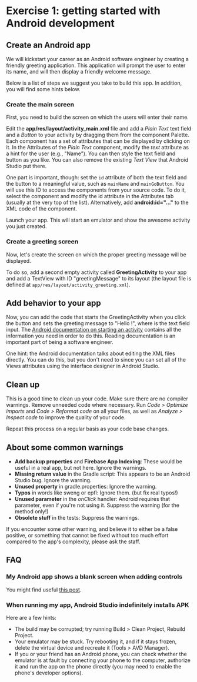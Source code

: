 # Exercise 1: getting started with Android development

## Create an Android app

We will kickstart your career as an Android software engineer by creating a friendly greeting application. This application will prompt the user to enter its name, and will then display a friendly welcome message.

Below is a list of steps we suggest you take to build this app. In addition, you will find some hints below. 

### Create the main screen

First, you need to build the screen on which the users will enter their name. 

Edit the **app/res/layout/activity_main.xml** file and add a *Plain Text* text field and a *Button* to your activity by dragging them from the component Palette. Each component has a set of attributes that can be displayed by clicking on it. In the Attributes of the *Plain Text* component, modify the *text* attribute as a hint for the user (e.g., "Name"). You can then style the text field and button as you like. You can also remove the existing *Text View* that Android Studio put there.

One part is important, though: set the `id` attribute of both the text field and the button to a meaningful value, such as `mainName` and `mainGoButton`. You will use this ID to access the components from your source code. To do it, select the component and modify the id attribute in the Attributes tab (usually at the very top of the list). Alternatively, add **android:id="..."** to the XML code of the component.

Launch your app. This will start an emulator and show the awesome activity you just created.

### Create a greeting screen

Now, let's create the screen on which the proper greeting message will be displayed. 

To do so, add a second empty activity called **GreetingActivity** to your app and add a TextView with ID "greetingMessage" to its layout (the layout file is defined at `app/res/layout/activity_greeting.xml`).

## Add behavior to your app

Now, you can add the code that starts the GreetingActivity when you click the button and sets the greeting message to "Hello <name>!", where <name> is the text field input. The [Android documentation on starting an activity](https://developer.android.com/training/basics/firstapp/starting-activity.html) contains all the information you need in order to do this. Reading documentation is an important part of being a software engineer.

One hint: the Android documentation talks about editing the XML files directly. You can do this, but you don't need to since you can set all of the Views attributes using the interface designer in Android Studio.

## Clean up

This is a good time to clean up your code. Make sure there are no compiler warnings. Remove unneeded code where necessary. Run *Code > Optimize imports* and *Code > Reformat code* on all your files, as well as *Analyze > Inspect code* to improve the quality of your code.

Repeat this process on a regular basis as your code base changes.

## About some common warnings

* **Add backup properties** and **Firebase App Indexing**: These would be useful in a real app, but not here. Ignore the warnings.
* **Missing return value** in the Gradle script: This appears to be an Android Studio bug. Ignore the warning.
* **Unused property** in gradle.properties: Ignore the warning.
* **Typos** in words like sweng or epfl: Ignore them. (but fix real typos!)
* **Unused parameter** in the *onClick* handler: Android requires that parameter, even if you're not using it. Suppress the warning (for the method only!)
* **Obsolete stuff** in the tests: Suppress the warnings.

If you encounter some other warning, and believe it to either be a false positive, or something that cannot be fixed without too much effort compared to the app's complexity, please ask the staff.


## <a name="FAQ"></a> FAQ

### My Android app shows a blank screen when adding controls
You might find useful [this post](https://stackoverflow.com/questions/51126834/why-cant-i-see-text-in-activity-main-xml-when-i-create-a-new-android-studio-pro).

### When running my app, Android Studio indefinitely installs APK

Here are a few hints:

- The build may be corrupted; try running Build > Clean Project, Rebuild Project.
- Your emulator may be stuck. Try rebooting it, and if it stays frozen, delete the virtual device and recreate it (Tools > AVD Manager).
- If you or your friend has an Android phone, you can check whether the emulator is at fault by connecting your phone to the computer, authorize it and run the app on the phone directly (you may need to enable the phone's developer options).
